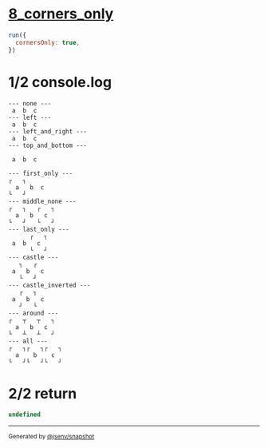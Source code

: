# [8_corners_only](../../table_3_cells_same_row.test.mjs#L181)

```js
run({
  cornersOnly: true,
})
```

# 1/2 console.log

```console
--- none ---
 a  b  c 
--- left ---
 a  b  c 
--- left_and_right ---
 a  b  c 
--- top_and_bottom ---
         
 a  b  c 
         
--- first_only ---
┌   ┐      
  a   b  c 
└   ┘      
--- middle_none ---
┌   ┐   ┌   ┐
  a   b   c  
└   ┘   └   ┘
--- last_only ---
      ┌   ┐
 a  b   c  
      └   ┘
--- castle ---
   ┐   ┌   
 a   b   c 
   └   ┘   
--- castle_inverted ---
   ┌   ┐   
 a   b   c 
   ┘   └   
--- around ---
┌   ┬   ┬   ┐
  a   b   c  
└   ┴   ┴   ┘
--- all ---
┌   ┐┌   ┐┌   ┐
  a    b    c  
└   ┘└   ┘└   ┘
```

# 2/2 return

```js
undefined
```

---

<sub>
  Generated by <a href="https://github.com/jsenv/core/tree/main/packages/independent/snapshot">@jsenv/snapshot</a>
</sub>
